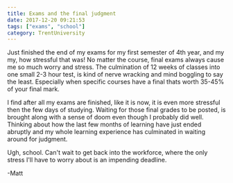 ```yaml
---
title: Exams and the final judgment
date: 2017-12-20 09:21:53
tags: ["exams", "school"]
category: TrentUniversity
---
```


Just finished the end of my exams for my first semester of 4th year, and my my, how stressful that was! No matter the course, final exams always cause me so much worry and stress. The culmination of 12 weeks of classes into one small 2-3 hour test, is kind of nerve wracking and mind boggling to say the least. Especially when specific courses have a final thats worth 35-45% of your final mark.

I find after all my exams are finished, like it is now, it is even more stressful then the few days of studying. Waiting for those final grades to be posted, is brought along with a sense of doom even though I probably did well. Thinking about how the last few months of learning have just ended abruptly and my whole learning experience has culminated in waiting around for judgment.

Ugh, school. Can't wait to get back into the workforce, where the only stress I'll have to worry about is an impending deadline.

-Matt